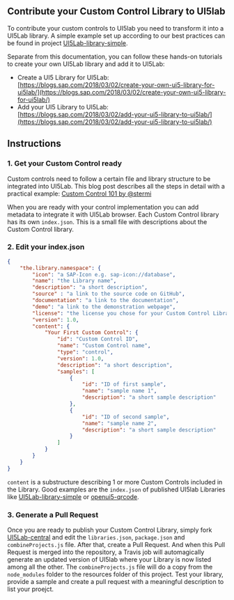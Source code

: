 ## Contribute your Custom Control Library to UI5lab

To contribute your custom controls to UI5lab you need to transform it into a UI5Lab library.
A simple example set up according to our best practices can be found in project [UI5Lab-library-simple](https://github.com/UI5Lab/UI5Lab-library-simple). 

Separate from this documentation, you can follow these hands-on tutorials to create your own UI5Lab library and add it to UI5Lab:
* Create a UI5 Library for UI5Lab: [https://blogs.sap.com/2018/03/02/create-your-own-ui5-library-for-ui5lab/](https://blogs.sap.com/2018/03/02/create-your-own-ui5-library-for-ui5lab/)
* Add your UI5 Library to UI5Lab: [https://blogs.sap.com/2018/03/02/add-your-ui5-library-to-ui5lab/](https://blogs.sap.com/2018/03/02/add-your-ui5-library-to-ui5lab/)

## Instructions


### 1. Get your Custom Control ready
Custom controls need to follow a certain file and library structure to be integrated into UI5Lab.
This blog post describes all the steps in detail with a practical example:
[Custom Control 101 by @stermi](https://medium.com/@stermi/custom-control-101-sapui5-openui5-tipoftheday-customcontrol-fd51a85bbed3)

When you are ready with your control implementation you can add metadata to integrate it with UI5Lab browser. Each Custom Control library has its own `index.json`. This is a small file with descriptions about the Custom Control library. 

###  2. Edit your index.json
```json
{
	"the.library.namespace": {
		"icon": "a SAP-Icon e.g. sap-icon://database",
		"name": "the Library name",
		"description": "a short description",
		"source" : "a link to the source code on GitHub",
		"documentation": "a link to the documentation",
		"demo": "a link to the demonstration webpage",
		"license": "the license you chose for your Custom Control Library e.g. Apache 2.0",
		"version": 1.0,
		"content": {
			"Your First Custom Control": {
				"id": "Custom Control ID",
				"name": "Custom Control name",
				"type": "control",
				"version": 1.0,
				"description": "a short description",
				"samples": [
					{
						"id": "ID of first sample",
						"name": "sample name 1",
						"description": "a short sample description"
					},
					{
						"id": "ID of second sample",
						"name": "sample name 2",
						"description": "a short sample description"
					}
				]
			}
		}
	}
}
```
`content` is a substructure describing 1 or more Custom Controls included in the Library.
Good examples are the `index.json` of published UI5lab Libraries like [UI5Lab-library-simple](https://github.com/UI5Lab/UI5Lab-library-simple/blob/master/test/ui5lab/geometry/index.json) or [openui5-qrcode](https://github.com/StErMi/openui5-qrcode/blob/master/test/index.json).

### 3. Generate a Pull Request
Once you are ready to publish your Custom Control Library, simply fork [UI5Lab-central](https://github.com/UI5Lab/UI5Lab-central) and edit the `libraries.json`, `package.json` and `combineProjects.js` file. After that, create a Pull Request. And when this Pull Request is merged into the repository, a Travis job will automagically generate an updated version of UI5lab where your Library is now listed among all the other.
The `combineProjects.js` file will do a copy from the `node_modules` folder to the resources folder of this project. Test your library, provide a sample and create a pull request with a meaningful description to list your proejct.


